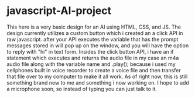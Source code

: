 # javascript-AI-project
This here is a very basic design for an AI using HTML, CSS, and JS. The design currently utilizes a custom button which i created an a click API in raw javascript. after your API executes the variable that has the prompt messages stored in will pop up on the window, and you will have the option to reply with "hi" in text form. Insides the click button API, i have an if statement which executes and returns the audio file in my case an m4a audio file along with the variable name and .play(); because i used my cellphones built in voice recorder to create a voice file and then transfer that file over to my computer to make it all work. As of right now, this is still something brand new to me and something i now working on. I hope to add a microphone soon, so instead of typing you can just talk to it. 
